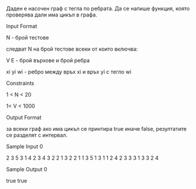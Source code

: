 Даден е насочен граф с тегла по ребрата. Да се напише функция, която проверява дали има цикъл в графа.

Input Format

N - брой тестове

следват N на брой тестове всеки от които включва:

V E - брой върхове и брой ребра

xi yi wi - ребро между връх xi и връх yi с тегло wi

Constraints

1 < N < 20

1< V < 1000

Output Format

за всеки граф ако има цикъл се принтира true иначе falsе, резултатите се разделят с интервал.

Sample Input 0

2
3 5
3 1 4
2 3 4
3 2 2
1 3 2
2 1 1
3 5
1 3 1
1 2 4
2 3 3
3 1 3
3 2 4

Sample Output 0

true true 

